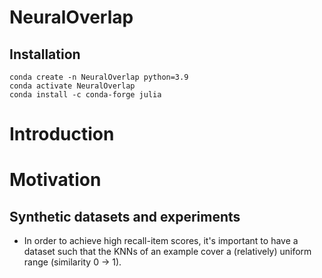 # NeuralOverlap

## Installation

````shell script
conda create -n NeuralOverlap python=3.9
conda activate NeuralOverlap
conda install -c conda-forge julia

````


# Introduction

# Motivation

## Synthetic datasets and experiments

- In order to achieve high recall-item scores, it's important to have a dataset such that the KNNs of an example cover
  a (relatively) uniform range (similarity 0 -> 1).
